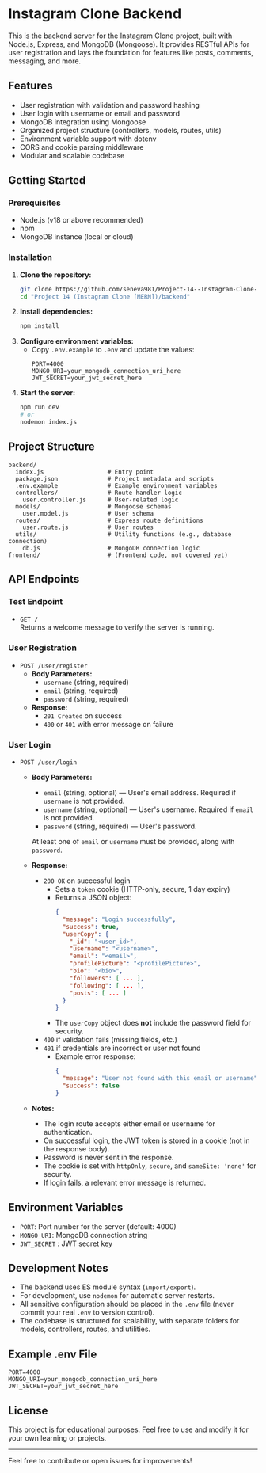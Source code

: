 # Instagram Clone Backend

This is the backend server for the Instagram Clone project, built with Node.js, Express, and MongoDB (Mongoose). It provides RESTful APIs for user registration and lays the foundation for features like posts, comments, messaging, and more.

## Features
- User registration with validation and password hashing
- User login with username or email and password
- MongoDB integration using Mongoose
- Organized project structure (controllers, models, routes, utils)
- Environment variable support with dotenv
- CORS and cookie parsing middleware
- Modular and scalable codebase

## Getting Started

### Prerequisites
- Node.js (v18 or above recommended)
- npm
- MongoDB instance (local or cloud)

### Installation
1. **Clone the repository:**
   ```bash
   git clone https://github.com/seneva981/Project-14--Instagram-Clone--MERN--.git
   cd "Project 14 (Instagram Clone [MERN])/backend"
   ```
2. **Install dependencies:**
   ```bash
   npm install
   ```
3. **Configure environment variables:**
   - Copy `.env.example` to `.env` and update the values:
     ```env
     PORT=4000
     MONGO_URI=your_mongodb_connection_uri_here
     JWT_SECRET=your_jwt_secret_here
     ```
4. **Start the server:**
   ```bash
   npm run dev
   # or
   nodemon index.js
   ```

## Project Structure
```
backend/
  index.js                  # Entry point
  package.json              # Project metadata and scripts
  .env.example              # Example environment variables
  controllers/              # Route handler logic
    user.controller.js      # User-related logic
  models/                   # Mongoose schemas
    user.model.js           # User schema
  routes/                   # Express route definitions
    user.route.js           # User routes
  utils/                    # Utility functions (e.g., database connection)
    db.js                   # MongoDB connection logic
frontend/                   # (Frontend code, not covered yet)
```

## API Endpoints

### Test Endpoint
- `GET /`  
  Returns a welcome message to verify the server is running.

### User Registration
- `POST /user/register`
  - **Body Parameters:**
    - `username` (string, required)
    - `email` (string, required)
    - `password` (string, required)
  - **Response:**
    - `201 Created` on success
    - `400` or `401` with error message on failure

### User Login
- `POST /user/login`
  - **Body Parameters:**
    - `email` (string, optional) — User's email address. Required if `username` is not provided.
    - `username` (string, optional) — User's username. Required if `email` is not provided.
    - `password` (string, required) — User's password.
    
    At least one of `email` or `username` must be provided, along with `password`.

  - **Response:**
    - `200 OK` on successful login
      - Sets a `token` cookie (HTTP-only, secure, 1 day expiry)
      - Returns a JSON object:
        ```json
        {
          "message": "Login successfully",
          "success": true,
          "userCopy": {
            "_id": "<user_id>",
            "username": "<username>",
            "email": "<email>",
            "profilePicture": "<profilePicture>",
            "bio": "<bio>",
            "followers": [ ... ],
            "following": [ ... ],
            "posts": [ ... ]
          }
        }
        ```
      - The `userCopy` object does **not** include the password field for security.
    - `400` if validation fails (missing fields, etc.)
    - `401` if credentials are incorrect or user not found
      - Example error response:
        ```json
        {
          "message": "User not found with this email or username",
          "success": false
        }
        ```

  - **Notes:**
    - The login route accepts either email or username for authentication.
    - On successful login, the JWT token is stored in a cookie (not in the response body).
    - Password is never sent in the response.
    - The cookie is set with `httpOnly`, `secure`, and `sameSite: 'none'` for security.
    - If login fails, a relevant error message is returned.

## Environment Variables
- `PORT`: Port number for the server (default: 4000)
- `MONGO_URI`: MongoDB connection string
- `JWT_SECRET` : JWT secret key

## Development Notes
- The backend uses ES module syntax (`import/export`).
- For development, use `nodemon` for automatic server restarts.
- All sensitive configuration should be placed in the `.env` file (never commit your real `.env` to version control).
- The codebase is structured for scalability, with separate folders for models, controllers, routes, and utilities.

## Example .env File
```
PORT=4000
MONGO_URI=your_mongodb_connection_uri_here
JWT_SECRET=your_jwt_secret_here
```

## License
This project is for educational purposes. Feel free to use and modify it for your own learning or projects.

---

Feel free to contribute or open issues for improvements!

